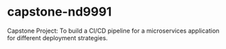 # capstone-nd9991
Capstone Project: To build a CI/CD pipeline for a microservices application for different deployment strategies.
